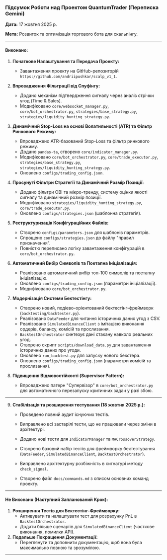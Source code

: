 ### **Підсумок Роботи над Проектом QuantumTrader (Переписка Gemini)**

**Дата:** 17 жовтня 2025 р.

**Мета:** Розвиток та оптимізація торгового бота для скальпінгу.

---

#### **Виконано:**

1.  **Початкове Налаштування та Передача Проекту:**
    *   Завантаження проекту на GitHub-репозиторій `https://github.com/andriipushkar/scalp_v1_1`.

2.  **Впровадження Фільтрації від Спуфінгу:**
    *   Додано механізм підтвердження сигналу через аналіз стрічки угод (Time & Sales).
    *   Модифіковано `core/websocket_manager.py`, `core/bot_orchestrator.py`, `strategies/base_strategy.py`, `strategies/liquidity_hunting_strategy.py`.

3.  **Динамічний Stop-Loss на основі Волатильності (ATR) та Фільтр Ринкового Режиму:**
    *   Впроваджено ATR-базований Stop-Loss та фільтр ринкового режиму.
    *   Додано `pandas-ta`, створено `core/indicator_manager.py`.
    *   Модифіковано `core/bot_orchestrator.py`, `core/trade_executor.py`, `strategies/base_strategy.py`, `strategies/liquidity_hunting_strategy.py`.
    *   Оновлено `configs/trading_config.json`.

4.  **Просунуті Фільтри Стратегії та Динамічний Розмір Позиції:**
    *   Додано фільтри OBI та мікро-тренду, систему оцінки якості сигналу та динамічний розмір позиції.
    *   Модифіковано `strategies/liquidity_hunting_strategy.py`, `core/trade_executor.py`.
    *   Оновлено `configs/strategies.json` (шаблонна стратегія).

5.  **Реструктуризація Конфігураційних Файлів:**
    *   Створено `configs/parameters.json` для шаблонів параметрів.
    *   Спрощено `configs/strategies.json` до файлу "правил призначення".
    *   Повністю переписано логіку завантаження конфігурацій в `core/bot_orchestrator.py`.

6.  **Автоматичний Вибір Символів та Поетапна Ініціалізація:**
    *   Реалізовано автоматичний вибір топ-100 символів та поетапну ініціалізацію.
    *   Оновлено `configs/trading_config.json` (параметри ініціалізації).
    *   Модифіковано `core/bot_orchestrator.py`.

7.  **Модернізація Системи Бектестінгу:**
    *   Створено новий, подієво-орієнтований бектестінг-фреймворк (`backtesting/backtester.py`).
    *   Реалізовано `DataFeeder` для читання історичних даних угод з CSV.
    *   Реалізовано `SimulatedBinanceClient` з імітацією виконання ордерів, балансу, комісій та прослизання.
    *   `BacktestOrchestrator` синтезує дані стакану навколо реальних угод.
    *   Створено скрипт `scripts/download_data.py` для завантаження історичних даних про угоди.
    *   Оновлено `run_backtest.py` для запуску нового бекстера.
    *   Оновлено `configs/trading_config.json` (параметри комісій та прослизання).

8.  **Підвищення Відмовостійкості (Supervisor Pattern):**
    *   Впроваджено патерн "Супервізор" в `core/bot_orchestrator.py` для автоматичного перезапуску критичних задач у разі збою.

---

9.  **Стабілізація та розширення тестування (18 жовтня 2025 р.):**
    *   Проведено повний аудит існуючих тестів.
    *   Виправлено всі застарілі тести, що не працювали через зміни в архітектурі.
    *   Додано нові тести для `IndicatorManager` та `MACrossoverStrategy`.
    *   Створено базовий набір тестів для фреймворку бектестування (`DataFeeder`, `SimulatedBinanceClient`, `BacktestOrchestrator`).
    *   Виправлено архітектурну розбіжність в сигнатурі методу `check_signal`.

    *   Створено файл `docs/commands.md` з описом основних команд проекту.

---

#### **Не Виконано (Наступний Запланований Крок):**

1.  **Розширення Тестів для Бектестінг-Фреймворку:**
    *   Активувати та налаштувати тест для розрахунку PnL в `BacktestOrchestrator`.
    *   Додати більше сценаріїв для `SimulatedBinanceClient` (часткове виконання, помилки API).
2.  **Подальше Покращення Документації:**
    *   Переглянути та доповнити документацію, щоб вона була максимально повною та зрозумілою.

---
